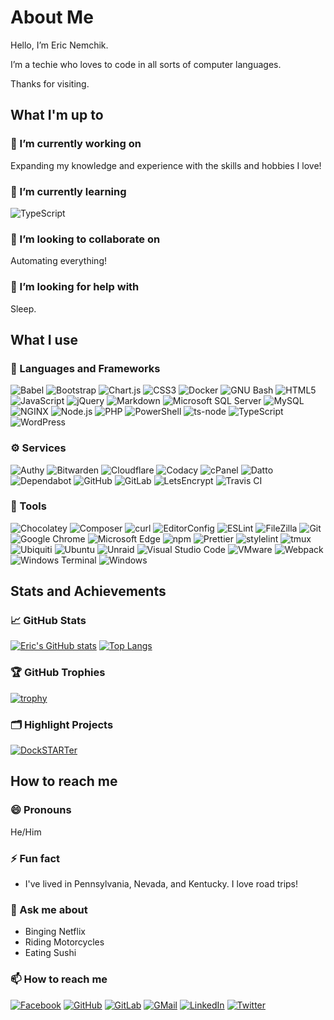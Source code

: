 # About Me

Hello, I’m Eric Nemchik.

I’m a techie who loves to code in all sorts of computer languages.

Thanks for visiting.

## What I'm up to

<!--
**nemchik/nemchik** is a ✨ _special_ ✨ repository because its `README.md` (this file) appears on your GitHub profile.

Here are some ideas to get you started:

- 🔭 I’m currently working on ...
- 🌱 I’m currently learning ...
- 👯 I’m looking to collaborate on ...
- 🤔 I’m looking for help with ...
- 💬 Ask me about ...
- 📫 How to reach me: ...
- 😄 Pronouns: ...
- ⚡ Fun fact: ...

-->

### 🔭 I’m currently working on

Expanding my knowledge and experience with the skills and hobbies I love!

### 🌱 I’m currently learning

![TypeScript](https://img.shields.io/badge/-TypeScript-3178C6?style=flat-square&logoColor=white&logo=typescript)

### 👯 I’m looking to collaborate on

Automating everything!

### 🤔 I’m looking for help with

Sleep.

## What I use

### 📒 Languages and Frameworks

![Babel](https://img.shields.io/badge/-Babel-F9DC3E?style=flat-square&logoColor=white&logo=babel)
![Bootstrap](https://img.shields.io/badge/-Bootstrap-7952B3?style=flat-square&logoColor=white&logo=bootstrap)
![Chart.js](https://img.shields.io/badge/-Chart.js-FF6384?style=flat-square&logoColor=white&logo=chartdotjs)
![CSS3](https://img.shields.io/badge/-CSS3-1572B6?style=flat-square&logoColor=white&logo=css3)
![Docker](https://img.shields.io/badge/-Docker-2496ED?style=flat-square&logoColor=white&logo=docker)
![GNU Bash](https://img.shields.io/badge/-GNU_Bash-4EAA25?style=flat-square&logoColor=white&logo=gnubash)
![HTML5](https://img.shields.io/badge/-HTML5-E34F26?style=flat-square&logoColor=white&logo=html5)
![JavaScript](https://img.shields.io/badge/-JavaScript-F7DF1E?style=flat-square&logoColor=black&logo=javascript)
![jQuery](https://img.shields.io/badge/-jQuery-0769AD?style=flat-square&logoColor=white&logo=jquery)
![Markdown](https://img.shields.io/badge/-Markdown-000000?style=flat-square&logoColor=white&logo=markdown)
![Microsoft SQL Server](https://img.shields.io/badge/-Microsoft_SQL_Server-CC2927?style=flat-square&logoColor=white&logo=microsoftsqlserver)
![MySQL](https://img.shields.io/badge/-MySQL-4479A1?style=flat-square&logoColor=white&logo=mysql)
![NGINX](https://img.shields.io/badge/-NGINX-009639?style=flat-square&logoColor=white&logo=nginx)
![Node.js](https://img.shields.io/badge/-Node.js-339933?style=flat-square&logoColor=white&logo=nodedotjs)
![PHP](https://img.shields.io/badge/-PHP-777BB4?style=flat-square&logoColor=white&logo=php)
![PowerShell](https://img.shields.io/badge/-PowerShell-5391FE?style=flat-square&logoColor=white&logo=powershell)
![ts-node](https://img.shields.io/badge/-ts--node-3178C6?style=flat-square&logoColor=white&logo=tsnode)
![TypeScript](https://img.shields.io/badge/-TypeScript-3178C6?style=flat-square&logoColor=white&logo=typescript)
![WordPress](https://img.shields.io/badge/-WordPress-21759B?style=flat-square&logoColor=white&logo=wordpress)

### ⚙️ Services

![Authy](https://img.shields.io/badge/-Authy-EC1C24?style=flat-square&logoColor=white&logo=authy)
![Bitwarden](https://img.shields.io/badge/-Bitwarden-175DDC?style=flat-square&logoColor=white&logo=bitwarden)
![Cloudflare](https://img.shields.io/badge/-Cloudflare-F38020?style=flat-square&logoColor=white&logo=cloudflare)
![Codacy](https://img.shields.io/badge/-Codacy-F38020?style=flat-square&logoColor=white&logo=cloudflare)
![cPanel](https://img.shields.io/badge/-cPanel-FF6C2C?style=flat-square&logoColor=white&logo=cpanel)
![Datto](https://img.shields.io/badge/-Datto-199ED9?style=flat-square&logoColor=white&logo=datto)
![Dependabot](https://img.shields.io/badge/-Dependabot-025E8C?style=flat-square&logoColor=white&logo=dependabot)
![GitHub](https://img.shields.io/badge/-GitHub-181717?style=flat-square&logoColor=white&logo=github)
![GitLab](https://img.shields.io/badge/-GitLab-FCA121?style=flat-square&logoColor=white&logo=gitlab)
![LetsEncrypt](https://img.shields.io/badge/-LetsEncrypt-003A70?style=flat-square&logoColor=white&logo=LetsEncrypt)
![Travis CI](https://img.shields.io/badge/-Travis_CI-3EAAAF?style=flat-square&logoColor=white&logo=travisci)

### 🧰 Tools

![Chocolatey](https://img.shields.io/badge/-Chocolatey-80B5E3?style=flat-square&logoColor=white&logo=chocolatey)
![Composer](https://img.shields.io/badge/-Composer-885630?style=flat-square&logoColor=white&logo=composer)
![curl](https://img.shields.io/badge/-curl-073551?style=flat-square&logoColor=white&logo=curl)
![EditorConfig](https://img.shields.io/badge/-EditorConfig-FEFEFE?style=flat-square&logoColor=white&logo=editorconfig)
![ESLint](https://img.shields.io/badge/-ESLint-4B32C3?style=flat-square&logoColor=white&logo=eslint)
![FileZilla](https://img.shields.io/badge/-FileZilla-BF0000?style=flat-square&logoColor=white&logo=filezilla)
![Git](https://img.shields.io/badge/-Git-F05032?style=flat-square&logoColor=white&logo=git)
![Google Chrome](https://img.shields.io/badge/-Google_Chrome-4285F4?style=flat-square&logoColor=white&logo=googlechrome)
![Microsoft Edge](https://img.shields.io/badge/-Microsoft_Edge-0078D7?style=flat-square&logoColor=white&logo=microsoftedge)
![npm](https://img.shields.io/badge/-npm-CB3837?style=flat-square&logoColor=white&logo=npm)
![Prettier](https://img.shields.io/badge/-Prettier-F7B93E?style=flat-square&logoColor=black&logo=prettier)
![stylelint](https://img.shields.io/badge/-stylelint-263238?style=flat-square&logoColor=white&logo=stylelint)
![tmux](https://img.shields.io/badge/-tmux-1BB91F?style=flat-square&logoColor=white&logo=tmux)
![Ubiquiti](https://img.shields.io/badge/-Ubiquiti-0559C9?style=flat-square&logoColor=white&logo=ubiquiti)
![Ubuntu](https://img.shields.io/badge/-Ubuntu-E95420?style=flat-square&logoColor=white&logo=ubuntu)
![Unraid](https://img.shields.io/badge/-Unraid-F15A2C?style=flat-square&logoColor=white&logo=unraid)
![Visual Studio Code](https://img.shields.io/badge/-Visual_Studio_Code-007ACC?style=flat-square&logoColor=white&logo=visualstudiocode)
![VMware](https://img.shields.io/badge/-VMware-607078?style=flat-square&logoColor=white&logo=vmware)
![Webpack](https://img.shields.io/badge/-Webpack-8DD6F9?style=flat-square&logoColor=black&logo=webpack)
![Windows Terminal](https://img.shields.io/badge/-Windows_Terminal-4D4D4D?style=flat-square&logoColor=white&logo=windowsterminal)
![Windows](https://img.shields.io/badge/-Windows-0078D6?style=flat-square&logoColor=white&logo=windows)

## Stats and Achievements

### 📈 GitHub Stats

[![Eric's GitHub stats](https://github-readme-stats.vercel.app/api?username=nemchik)](https://github.com/nemchik)
[![Top Langs](https://github-readme-stats.vercel.app/api/top-langs/?username=nemchik&layout=compact)](https://github.com/nemchik)

### 🏆 GitHub Trophies

[![trophy](https://github-profile-trophy.vercel.app/?username=nemchik)](https://github.com/ryo-ma/github-profile-trophy)

### 🗂️ Highlight Projects

[![DockSTARTer](https://github-readme-stats.vercel.app/api/pin/?username=GhostWriters&repo=DockSTARTer)](https://github.com/GhostWriters/DockSTARTer)

<!--
### 👨‍💻 This week, I spent my time on

[![Eric's wakatime stats](https://github-readme-stats.vercel.app/api/wakatime?username=nemchik&layout=compact)](https://wakatime.com/@nemchik)
-->

## How to reach me

### 😄 Pronouns

He/Him

### ⚡ Fun fact

- I've lived in Pennsylvania, Nevada, and Kentucky. I love road trips!

### 💬 Ask me about

- Binging Netflix
- Riding Motorcycles
- Eating Sushi

### 📫 How to reach me

[![Facebook](https://img.shields.io/badge/-Facebook-1877F2?style=flat-square&logoColor=white&logo=facebook)](https://facebook.com/nemchik)
[![GitHub](https://img.shields.io/badge/-GitHub-181717?style=flat-square&logoColor=white&logo=github)](https://github.com/nemchik)
[![GitLab](https://img.shields.io/badge/-GitLab-FCA121?style=flat-square&logoColor=white&logo=gitlab)](https://gitlab.com/nemchik)
[![GMail](https://img.shields.io/badge/-GMail-EA4335?style=flat-square&logoColor=white&logo=gmail)](mailto://eric@nemchik.com)
[![LinkedIn](https://img.shields.io/badge/-LinkedIn-0A66C2?style=flat-square&logoColor=white&logo=linkedin)](https://linkedin.com/in/nemchik)
[![Twitter](https://img.shields.io/badge/-Twitter-1DA1F2?style=flat-square&logoColor=white&logo=twitter)](https://twitter.com/NemchikEric)
